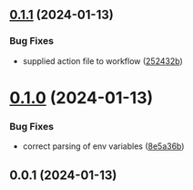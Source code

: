 ## [0.1.1](https://github.com/Energy-Control-no/fleet-flow-autoinstaller/compare/v0.1.0...v0.1.1) (2024-01-13)


### Bug Fixes

* supplied action file to workflow ([252432b](https://github.com/Energy-Control-no/fleet-flow-autoinstaller/commit/252432b5476ebb69b02265146038b8f05966b696))



# [0.1.0](https://github.com/Energy-Control-no/fleet-flow-autoinstaller/compare/v0.0.1...v0.1.0) (2024-01-13)


### Bug Fixes

* correct parsing of env variables ([8e5a36b](https://github.com/Energy-Control-no/fleet-flow-autoinstaller/commit/8e5a36b290ceaed1d1938833f1ebfce8e74bce53))



## 0.0.1 (2024-01-13)



